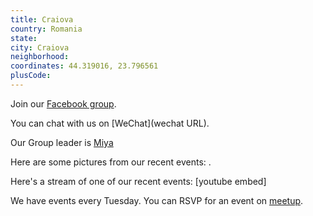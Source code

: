 ```yaml
---
title: Craiova
country: Romania
state: 
city: Craiova
neighborhood: 
coordinates: 44.319016, 23.796561
plusCode:
---
```

Join our [Facebook group](https://www.facebook.com/groups/free.code.camp.crai0va).

You can chat with us on [WeChat](wechat URL).

Our Group leader is [Miya](freecodecamp.org/miya)

Here are some pictures from our recent events:
![]().

Here's a stream of one of our recent events:
[youtube embed]

We have events every Tuesday. You can RSVP for an event on [meetup](meetupurl).

